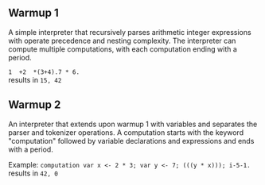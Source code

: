 ## Warmup 1
A simple interpreter that recursively parses arithmetic integer expressions with operate precedence and nesting complexity. The interpreter can compute multiple computations, with each computation ending with a period.

```1  +2  *(3+4).7 * 6.```\
results in ```15, 42```

## Warmup 2
An interpreter that extends upon warmup 1 with variables and separates the parser and tokenizer operations. A computation starts with the keyword "computation" followed by variable declarations and expressions and ends with a period.

Example: ```computation var x <- 2 * 3; var y <- 7; (((y * x))); i-5-1.```\
results in ```42, 0```
